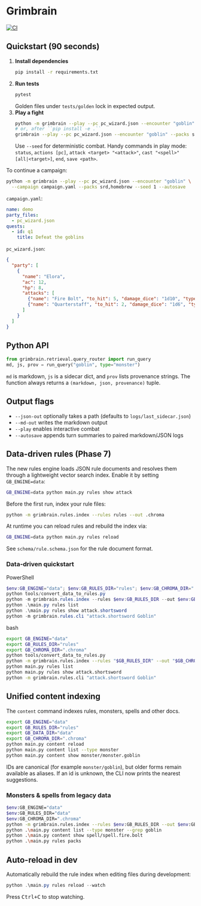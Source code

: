 # Grimbrain
[![CI](https://github.com/OWNER/REPO/actions/workflows/ci.yml/badge.svg)](https://github.com/OWNER/REPO/actions/workflows/ci.yml)

## Quickstart (90 seconds)

1. **Install dependencies**
   ```bash
   pip install -r requirements.txt
   ```
2. **Run tests**
   ```bash
   pytest
   ```
   Golden files under `tests/golden` lock in expected output.
3. **Play a fight**
   ```bash
   python -m grimbrain --play --pc pc_wizard.json --encounter "goblin" --packs srd --seed 1
   # or, after ``pip install -e .``
   grimbrain --play --pc pc_wizard.json --encounter "goblin" --packs srd --seed 1
   ```
   Use `--seed` for deterministic combat. Handy commands in play mode:
   `status`, `actions [pc]`, `attack <target> "<attack>"`, `cast "<spell>" [all|<target>]`, `end`, `save <path>`.

To continue a campaign:
```bash
python -m grimbrain --play --pc pc_wizard.json --encounter "goblin" \
  --campaign campaign.yaml --packs srd,homebrew --seed 1 --autosave
```
`campaign.yaml`:
```yaml
name: demo
party_files:
  - pc_wizard.json
quests:
  - id: q1
    title: Defeat the goblins
```

`pc_wizard.json`:
```json
{
  "party": [
    {
      "name": "Elora",
      "ac": 12,
      "hp": 8,
      "attacks": [
        {"name": "Fire Bolt", "to_hit": 5, "damage_dice": "1d10", "type": "spell"},
        {"name": "Quarterstaff", "to_hit": 2, "damage_dice": "1d6", "type": "melee"}
      ]
    }
  ]
}
```

## Python API
```python
from grimbrain.retrieval.query_router import run_query
md, js, prov = run_query("goblin", type="monster")
```
`md` is markdown, `js` is a sidecar dict, and `prov` lists provenance strings. The
function always returns a `(markdown, json, provenance)` tuple.

## Output flags
- `--json-out` optionally takes a path (defaults to `logs/last_sidecar.json`)
- `--md-out` writes the markdown output
- `--play` enables interactive combat
- `--autosave` appends turn summaries to paired markdown/JSON logs

## Data-driven rules (Phase 7)

The new rules engine loads JSON rule documents and resolves them through a
lightweight vector search index.  Enable it by setting ``GB_ENGINE=data``:

```bash
GB_ENGINE=data python main.py rules show attack
```

Before the first run, index your rule files:

```bash
python -m grimbrain.rules.index --rules rules --out .chroma
```

At runtime you can reload rules and rebuild the index via:

```bash
GB_ENGINE=data python main.py rules reload
```

See ``schema/rule.schema.json`` for the rule document format.

### Data-driven quickstart

PowerShell
```powershell
$env:GB_ENGINE="data"; $env:GB_RULES_DIR="rules"; $env:GB_CHROMA_DIR=".chroma"
python tools/convert_data_to_rules.py
python -m grimbrain.rules.index --rules $env:GB_RULES_DIR --out $env:GB_CHROMA_DIR
python .\main.py rules list
python .\main.py rules show attack.shortsword
python -m grimbrain.rules.cli "attack.shortsword Goblin"
```

bash
```bash
export GB_ENGINE="data"
export GB_RULES_DIR="rules"
export GB_CHROMA_DIR=".chroma"
python tools/convert_data_to_rules.py
python -m grimbrain.rules.index --rules "$GB_RULES_DIR" --out "$GB_CHROMA_DIR"
python main.py rules list
python main.py rules show attack.shortsword
python -m grimbrain.rules.cli "attack.shortsword Goblin"
```

## Unified content indexing

The `content` command indexes rules, monsters, spells and other docs.

```bash
export GB_ENGINE="data"
export GB_RULES_DIR="rules"
export GB_DATA_DIR="data"
export GB_CHROMA_DIR=".chroma"
python main.py content reload
python main.py content list --type monster
python main.py content show monster/monster.goblin
```

IDs are canonical (for example `monster/goblin`), but older forms remain available as aliases. If an id is unknown, the CLI now prints the nearest suggestions.

### Monsters & spells from legacy data

```bash
$env:GB_ENGINE="data"
$env:GB_RULES_DIR="data"
$env:GB_CHROMA_DIR=".chroma"
python -m grimbrain.rules.index --rules $env:GB_RULES_DIR --out $env:GB_CHROMA_DIR --adapter legacy-data
python .\main.py content list --type monster --grep goblin
python .\main.py content show spell/spell.fire.bolt
python .\main.py rules packs
```

## Auto-reload in dev

Automatically rebuild the rule index when editing files during development:

```powershell
python .\main.py rules reload --watch
```

Press <kbd>Ctrl+C</kbd> to stop watching.
